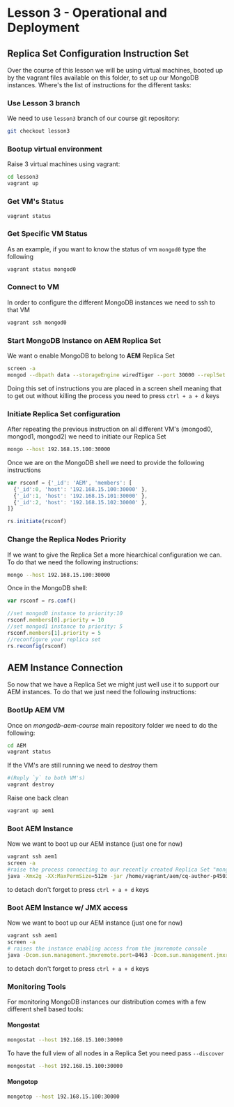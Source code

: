 # Lesson 3 - Operational and Deployment
## Replica Set Configuration Instruction Set

Over the course of this lesson we will be using virtual machines, booted up by the vagrant files available on this folder, to set up our MongoDB instances.
Where's the list of instructions for the different tasks:

### Use Lesson 3 branch

We need to use `lesson3` branch of our course git repository:

```sh
git checkout lesson3
```


### Bootup virtual environment

Raise 3 virtual machines using vagrant:

```sh
cd lesson3
vagrant up
```


### Get VM's Status

```sh
vagrant status
```

### Get Specific VM Status

As an example, if you want to know the status of vm `mongod0` type the following

```sh
vagrant status mongod0
```

### Connect to VM
In order to configure the different MongoDB instances we need to ssh to that VM

```sh
vagrant ssh mongod0
```


### Start MongoDB Instance on AEM Replica Set
We want o enable MongoDB to belong to **AEM** Replica Set

```sh
screen -a
mongod --dbpath data --storageEngine wiredTiger --port 30000 --replSet AEM
```

Doing this set of instructions you are placed in a screen shell meaning that to get out without killing the process you need to press `ctrl + a + d` keys  


### Initiate Replica Set configuration
After repeating the previous instruction on all different VM's (mongod0, mongod1, mongod2) we need to initiate our Replica Set
```sh
mongo --host 192.168.15.100:30000
```
Once we are on the MongoDB shell we need to provide the following instructions

```javascript
var rsconf = {'_id': 'AEM', 'members': [
  {'_id':0, 'host': '192.168.15.100:30000' },
  {'_id':1, 'host': '192.168.15.101:30000' },
  {'_id':2, 'host': '192.168.15.102:30000' },
]}

rs.initiate(rsconf)
```

### Change the Replica Nodes **Priority**
If we want to give the Replica Set a more hiearchical configuration we can. To do that we need the following instructions:

```sh
mongo --host 192.168.15.100:30000
```
Once in the MongoDB shell:

```javascript
var rsconf = rs.conf()

//set mongod0 instance to priority:10
rsconf.members[0].priority = 10
//set mongod1 instance to priority: 5
rsconf.members[1].priority = 5
//reconfigure your replica set
rs.reconfig(rsconf)
```

## AEM Instance Connection

So now that we have a Replica Set we might just well use it to support our AEM instances.
To do that we just need the following instructions:

### BootUp AEM VM
Once on *mongodb-aem-course* main repository folder we need to do the following:

```sh
cd AEM
vagrant status
```

If the VM's are still running we need to *destroy* them

```sh
#(Reply `y` to both VM's)
vagrant destroy
```

Raise one back clean
```sh
vagrant up aem1
```

### Boot AEM Instance

Now we want to boot up our AEM instance (just one for now)
```sh
vagrant ssh aem1
screen -a
#raise the process connecting to our recently created Replica Set "mongodb://192.168.15.100:30000,192.168.15.101:30000,192.168.15.102:30000/?replicaSet=AEM"
java -Xmx2g -XX:MaxPermSize=512m -jar /home/vagrant/aem/cq-author-p4503.jar -r crx3,crx3mongo -Doak.mongo.uri="mongodb://192.168.15.100:30000,192.168.15.101:30000,192.168.15.102:30000/?replicaSet=AEM"
```
to detach don't forget to press `ctrl + a + d` keys



### Boot AEM Instance w/ JMX access

Now we want to boot up our AEM instance (just one for now)
```sh
vagrant ssh aem1
screen -a
# raises the instance enabling access from the jmxremote console
java -Dcom.sun.management.jmxremote.port=8463 -Dcom.sun.management.jmxremote.authenticate=false, -Dcom.sun.management.jmxremote.ssl=false -Xmx2g -XX:MaxPermSize=512m -jar /home/vagrant/aem/cq-author-p4503.jar -r crx3,crx3mongo -Doak.mongo.uri="mongodb://192.168.15.100:30000,192.168.15.101:30000,192.168.15.102:30000/?replicaSet=AEM"
```
to detach don't forget to press `ctrl + a + d` keys



### Monitoring Tools

For monitoring MongoDB instances our distribution comes with a few different shell based tools:

#### Mongostat

```sh
mongostat --host 192.168.15.100:30000
```

To have the full view of all nodes in a Replica Set you need pass `--discover`

```sh
mongostat --host 192.168.15.100:30000
```

#### Mongotop

```sh
mongotop --host 192.168.15.100:30000
```
